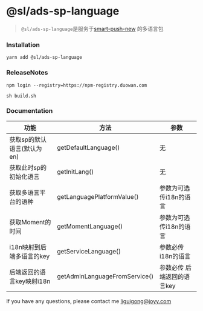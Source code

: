 # @sl/ads-sp-language

> `@sl/ads-sp-language`是服务于[smart-push-new](https://git.duowan.com/webs/ecom-oversea/frontend/smart-push-new) 的多语言包

### Installation

```shell
yarn add @sl/ads-sp-language
```

### ReleaseNotes

```shell
npm login --registry=https://npm-registry.duowan.com

sh build.sh
```

### Documentation


| 功能               | 方法                            | 参数               |
|------------------|-------------------------------|------------------|
| 获取sp的默认语言(默认为en) | getDefaultLanguage()          | 无                |
| 获取此时sp的初始化语言     | getInitLang()                 | 无                |
| 获取多语言平台的语种       | getLanguagePlatformValue()    | 参数为可选传i18n的语言    |
| 获取Moment的时间      | getMomentLanguage()           | 参数为可选传i18n的语言    |
| i18n映射到后端多语言的key | getServiceLanguage()          | 参数必传  i18n的语言    |
| 后端返回的语言key映射i18n | getAdminLanguageFromService() | 参数必传  后端返回的语言key |


If you have any questions, please contact me liguigong@joyy.com
